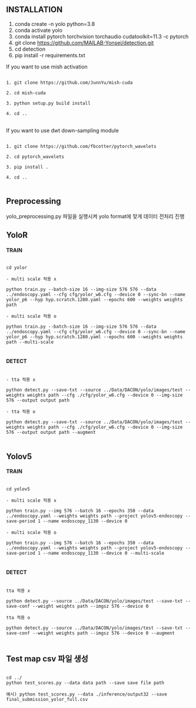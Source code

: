 ## INSTALLATION

1. conda create -n yolo python=3.8
2. conda activate yolo
3. conda install pytorch torchvision torchaudio cudatoolkit=11.3 -c pytorch
4. git clone https://github.com/MAILAB-Yonsei/detection.git
5. cd detection
6. pip install -r requirements.txt


If you want to use mish activation

<pre>
<code>
1. git clone https://github.com/JunnYu/mish-cuda

2. cd mish-cuda

3. python setup.py build install

4. cd ..
</code>
</pre>


If you want to use dwt down-sampling module

<pre>
<code>
1. git clone https://github.com/fbcotter/pytorch_wavelets

2. cd pytorch_wavelets

3. pip install .

4. cd ..
</code>
</pre>

## Preprocessing



yolo_preprocessing.py 파일을 실행시켜 yolo format에 맞게 데이터 전처리 진행


## YoloR 
#### TRAIN

<pre>
<code>
cd yolor

- multi scale 적용 x

python train.py --batch-size 16 --img-size 576 576 --data ../endoscopy.yaml --cfg cfg/yolor_w6.cfg --device 0 --sync-bn --name yolor_p6 --hyp hyp.scratch.1280.yaml --epochs 600 --weights weights path

- multi scale 적용 o

python train.py --batch-size 16 --img-size 576 576 --data ../endoscopy.yaml --cfg cfg/yolor_w6.cfg --device 0 --sync-bn --name yolor_p6 --hyp hyp.scratch.1280.yaml --epochs 600 --weights weights path --multi-scale
</code>
</pre>

#### DETECT
<pre>
<code>
- tta 적용 x

python detect.py --save-txt --source ../Data/DACON/yolo/images/test --weights weights path --cfg ./cfg/yolor_w6.cfg --device 0 --img-size 576 --output output path

- tta 적용 o 

python detect.py --save-txt --source ../Data/DACON/yolo/images/test --weights weights path --cfg ./cfg/yolor_w6.cfg --device 0 --img-size 576 --output output path --augment
</code>
</pre>

  

## Yolov5 
#### TRAIN

<pre>
<code>
cd yolov5

- multi scale 적용 x

python train.py --img 576 --batch 16 --epochs 350 --data ../endoscopy.yaml --weights weights path --project yolov5-endoscopy --save-period 1 --name endoscopy_1130 --device 0

- multi scale 적용 o

python train.py --img 576 --batch 16 --epochs 350 --data ../endoscopy.yaml --weights weights path --project yolov5-endoscopy --save-period 1 --name endoscopy_1130 --device 0 --multi-scale
</code>
</pre>

#### DETECT
<pre>
<code>
tta 적용 x

python detect.py --source ../Data/DACON/yolo/images/test --save-txt --save-conf --weight weights path --imgsz 576 --device 0 

tta 적용 o 

python detect.py --source ../Data/DACON/yolo/images/test --save-txt --save-conf --weight weights path --imgsz 576 --device 0 --augment
</code>
</pre>


## Test map csv 파일 생성
<pre>
<code>
cd ../
python test_scores.py --data data path --save save file path

예시) python test_scores.py --data ./inference/output32 --save final_submission_yolor_full.csv
</code>
</pre>
